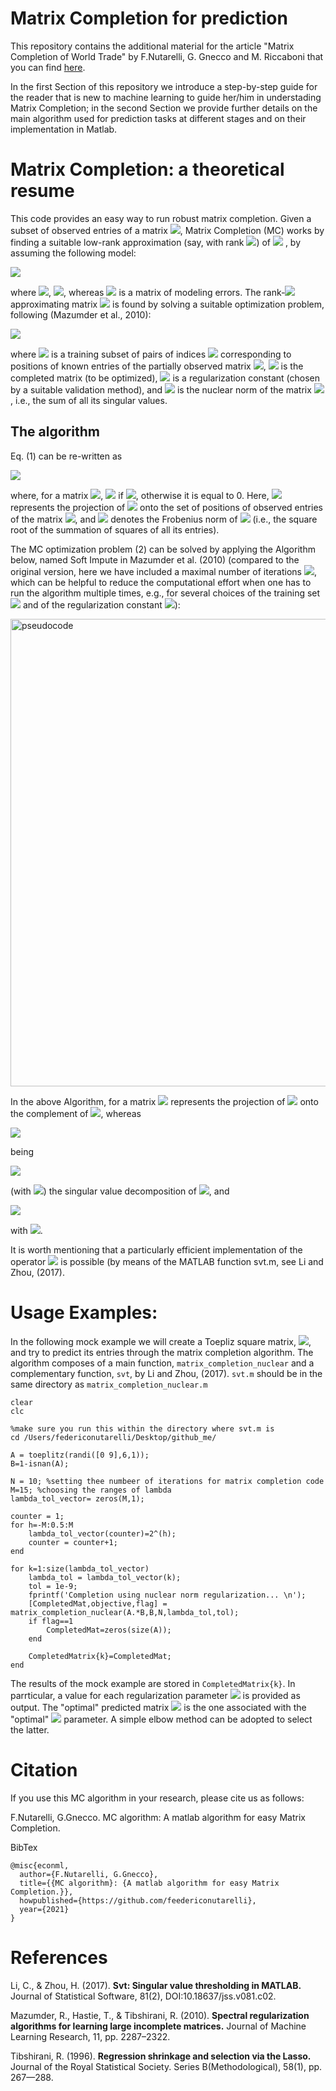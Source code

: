 # Matrix Completion for prediction

This repository contains the additional material for the article "Matrix Completion of World Trade" by F.Nutarelli, G. Gnecco and M. Riccaboni that you can find [here](https://arxiv.org/abs/2109.03930).

In the first Section of this repository we introduce a step-by-step guide for the reader that is new to machine learning to guide her/him in understading Matrix Completion; in the second Section we provide further details on the main algorithm used for prediction tasks at different stages and on their implementation in Matlab.

# Matrix Completion: a theoretical resume
This code provides an easy way to run robust matrix completion.
Given a subset of observed entries of a matrix <img src="https://render.githubusercontent.com/render/math?math={\bf A} \in \mathbb{R}^{C \times P}">, Matrix Completion (MC) works by finding a suitable low-rank approximation (say, with rank <img src="https://render.githubusercontent.com/render/math?math=R">) of <img src="https://render.githubusercontent.com/render/math?math={\bf A}"> , by assuming the following model:

<img src="https://render.githubusercontent.com/render/math?math={\bf A}= {\bf C} {\bf G}^\top + {\bf W}\,,"> 

where <img src="https://render.githubusercontent.com/render/math?math={\bf C} \in \mathbb{R}^{C \times R}">, <img src="https://render.githubusercontent.com/render/math?math={\bf G} \in \mathbb{R}^{P \times R}">, whereas <img src="https://render.githubusercontent.com/render/math?math={\bf W} \in \mathbb{R}^{C \times P}"> is a matrix of modeling errors. The rank-<img src="https://render.githubusercontent.com/render/math?math={\bf C} \in \mathbb{R}^{C \times R}"> approximating matrix <img src="https://render.githubusercontent.com/render/math?math={\bf C} {\bf G}^\top"> is found by solving a suitable optimization problem, following (Mazumder et al., 2010):

<img src="https://render.githubusercontent.com/render/math?math=\underset{{\bf Z \in \mathbb{R}^{C \times P}}}{\rm minimize}  \left(\frac{1}{2} \sum_{(c,p) \in \Omega^{\rm tr}} \left(A_{c,p}-Z_{c,p} \right)^2 + \lambda \|{\bf Z}\|_*\right) \,, (1)"> 

where <img src="https://render.githubusercontent.com/render/math?math=\Omega^{\rm tr}"> is a training subset of pairs of indices <img src="https://render.githubusercontent.com/render/math?math=(c,p)"> corresponding to positions of known entries of the partially observed matrix <img src="https://render.githubusercontent.com/render/math?math={\bf A} \in \mathbb{R}^{C \times P}">, <img src="https://render.githubusercontent.com/render/math?math={\bf Z} \in \mathbb{R}^{C \times P}"> is the completed matrix (to be optimized), <img src="https://render.githubusercontent.com/render/math?math=\lambda \geq 0">
is a regularization constant (chosen by a suitable validation method), and <img src="https://render.githubusercontent.com/render/math?math=\|{\bf Z}\|_*">
is the nuclear norm of the matrix <img src="https://render.githubusercontent.com/render/math?math={\bf Z}">, i.e., the sum of all its singular values.
  
## The algorithm
Eq. (1) can be re-written as 

<img src="https://render.githubusercontent.com/render/math?math=\underset{{\bf Z} \in \mathbb{R}^{C \times P}}{\rm minimize} \left(\frac{1}{2} \|{\bf P}_{\Omega^{\rm tr}}({\bf A})-{\bf P}_{\Omega^{\rm tr}}({\bf Z})\|_F^2 + \lambda \|{\bf Z}\|_*\right)\,, (2)"> 

where, for a matrix <img src="https://render.githubusercontent.com/render/math?math={\bf Y} \in \mathbb{R}^{C \times P}">, <img src="https://render.githubusercontent.com/render/math?math=(P_{\Omega^{\rm tr}}({\bf Y}))_{c,p}:= Y_{c,p}"> if <img src="https://render.githubusercontent.com/render/math?math=(c,p) \in \Omega^{\rm tr}">, otherwise it is equal to 0. Here, <img src="https://render.githubusercontent.com/render/math?math=P_{\Omega^{\rm tr}}({\bf Y})"> represents the projection of <img src="https://render.githubusercontent.com/render/math?math={\bf Y}"> onto the set of positions of observed entries of the matrix <img src="https://render.githubusercontent.com/render/math?math={\bf A}">, and <img src="https://render.githubusercontent.com/render/math?math=\|{\bf Y}\|_F"> denotes the Frobenius norm of <img src="https://render.githubusercontent.com/render/math?math={\bf Y}"> (i.e., the square root of the summation of squares of all its entries).

The MC optimization problem (2) can be solved by applying the Algorithm below, named Soft Impute in Mazumder et al. (2010) (compared to the original version, here we have included a maximal number of iterations <img src="https://render.githubusercontent.com/render/math?math=N^{\rm it}">, which can be helpful to reduce the computational effort when one has to run the algorithm multiple times, e.g., for several choices of the training set <img src="https://render.githubusercontent.com/render/math?math=\Omega^{\rm tr}"> and of the regularization constant <img src="https://render.githubusercontent.com/render/math?math=\lambda">):
 
<img width="748" alt="pseudocode" src="https://user-images.githubusercontent.com/51603270/141461287-4141b82b-3ef9-457c-acac-673234231406.png">

In the above Algorithm, for a matrix <img src="https://render.githubusercontent.com/render/math?math={\bf Y} \in \mathbb{R}^{C \times P}$, ${\bf P}_{\Omega^{\rm tr}}^{\perp}({\bf Y})"> represents the projection of <img src="https://render.githubusercontent.com/render/math?math={\bf Y}"> onto the complement of <img src="https://render.githubusercontent.com/render/math?math=\Omega^{\rm tr}">, whereas 

<img src="https://render.githubusercontent.com/render/math?math={\bf S}_\lambda({\bf Y}):= {\bf U} \Sigma_\lambda {\bf V}^\top,"> 

being

<img src="https://render.githubusercontent.com/render/math?math={\bf Y}={\bf U} \Sigma {\bf V}^\top"> 

(with <img src="https://render.githubusercontent.com/render/math?math=\bm{\Sigma}={\rm diag} [\sigma_1,\ldots,\sigma_R]">) the singular value decomposition of <img src="https://render.githubusercontent.com/render/math?math={\bf Y}">, and 

<img src="https://render.githubusercontent.com/render/math?math=\Sigma_\lambda:={\rm diag} [(\sigma_1-\lambda)_+,\ldots,(\sigma_R-\lambda)_+]"> 

with <img src="https://render.githubusercontent.com/render/math?math=t_+:=\max(t,0)">.

It is worth mentioning that a particularly efficient implementation of the operator <img src="https://render.githubusercontent.com/render/math?math={\bf S}_{\lambda}(\cdot)"> is possible (by means of the MATLAB function svt.m, see Li and Zhou, (2017).


# Usage Examples:

In the following mock example we will create a Toepliz square matrix, <img src="https://render.githubusercontent.com/render/math?math={\bf A}">, and try to predict its entries through the matrix completion algorithm.
The algorithm composes of a main function, `matrix_completion_nuclear` and a complementary function, `svt`, by Li and Zhou, (2017). `svt.m` should be in the same directory as `matrix_completion_nuclear.m`

```
clear 
clc

%make sure you run this within the directory where svt.m is
cd /Users/federiconutarelli/Desktop/github_me/

A = toeplitz(randi([0 9],6,1));
B=1-isnan(A);

N = 10; %setting thee numbeer of iterations for matrix completion code
M=15; %choosing the ranges of lambda
lambda_tol_vector= zeros(M,1);

counter = 1;
for h=-M:0.5:M
    lambda_tol_vector(counter)=2^(h);
    counter = counter+1;
end

for k=1:size(lambda_tol_vector)
    lambda_tol = lambda_tol_vector(k);
    tol = 1e-9;
    fprintf('Completion using nuclear norm regularization... \n');
    [CompletedMat,objective,flag] = matrix_completion_nuclear(A.*B,B,N,lambda_tol,tol);
    if flag==1
        CompletedMat=zeros(size(A));
    end
    
    CompletedMatrix{k}=CompletedMat;
end
```

The results of the mock example are stored in `CompletedMatrix{k}`. In parrticular, a value for each regularization parameter <img src="https://render.githubusercontent.com/render/math?math=\lambda"> is provided as output. The "optimal" predicted matrix <img src="https://render.githubusercontent.com/render/math?math=\hat{A}"> is the one associated with the "optimal" <img src="https://render.githubusercontent.com/render/math?math=\lambda"> parameter. A simple elbow method can be adopted to select the latter.

# Citation
If you use this MC algorithm in your research, please cite us as follows:

F.Nutarelli, G.Gnecco. MC algorithm: A matlab algorithm for easy Matrix Completion.

BibTex
```
@misc{econml,
  author={F.Nutarelli, G.Gnecco},
  title={{MC algorithm}: {A matlab algorithm for easy Matrix Completion.}},
  howpublished={https://github.com/feedericonutarelli},
  year={2021}
}
```

# References

Li, C., & Zhou, H. (2017). **Svt:  Singular value thresholding in MATLAB.** Journal of Statistical Software, 81(2), DOI:10.18637/jss.v081.c02.

Mazumder, R., Hastie, T., & Tibshirani, R. (2010). **Spectral regularization algorithms for learning large incomplete matrices.** Journal of Machine Learning Research, 11, pp. 2287–2322.

Tibshirani, R. (1996). **Regression shrinkage and selection via the Lasso.** Journal of the Royal Statistical Society. Series B(Methodological), 58(1), pp. 267—288.

